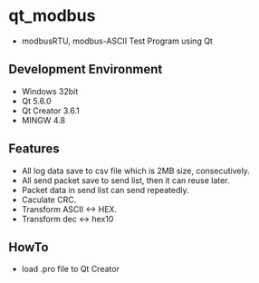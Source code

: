 # qt_modbus 
 - modbusRTU, modbus-ASCII Test Program using Qt

## Development Environment
 - Windows 32bit
 - Qt 5.6.0
 - Qt Creator 3.6.1
 - MINGW 4.8 

## Features
 - All log data save to csv file which is 2MB size, consecutively.
 - All send packet save to send list, then it can reuse later.
 - Packet data in send list can send repeatedly.
 - Caculate CRC.
 - Transform ASCII <-> HEX. 
 - Transform dec <-> hex10

## HowTo 
 - load .pro file to Qt Creator 

